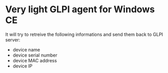 # Very light GLPI agent for Windows CE

It will try to retreive the following informations and send them back to GLPI
server:
 - device name
 - device serial number
 - device MAC address
 - device IP
